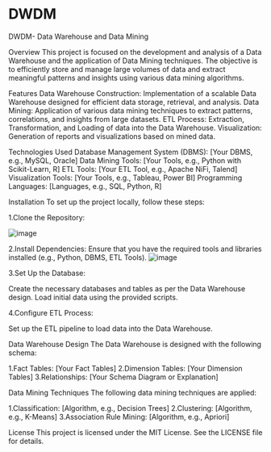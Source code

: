 # DWDM
DWDM- Data Warehouse and Data Mining

Overview
This project is focused on the development and analysis of a Data Warehouse and the application of Data Mining techniques. The objective is to efficiently store and manage large volumes of data and extract meaningful patterns and insights using various data mining algorithms.

Features
Data Warehouse Construction: Implementation of a scalable Data Warehouse designed for efficient data storage, retrieval, and analysis.
Data Mining: Application of various data mining techniques to extract patterns, correlations, and insights from large datasets.
ETL Process: Extraction, Transformation, and Loading of data into the Data Warehouse.
Visualization: Generation of reports and visualizations based on mined data.

Technologies Used
Database Management System (DBMS): [Your DBMS, e.g., MySQL, Oracle]
Data Mining Tools: [Your Tools, e.g., Python with Scikit-Learn, R]
ETL Tools: [Your ETL Tool, e.g., Apache NiFi, Talend]
Visualization Tools: [Your Tools, e.g., Tableau, Power BI]
Programming Languages: [Languages, e.g., SQL, Python, R]

Installation
To set up the project locally, follow these steps:

1.Clone the Repository:

![image](https://github.com/user-attachments/assets/7e98dcda-cd17-4116-9006-0f04f0147354)

2.Install Dependencies:
Ensure that you have the required tools and libraries installed (e.g., Python, DBMS, ETL Tools).
![image](https://github.com/user-attachments/assets/5d603b08-62ac-4d64-93e5-591b22b13ed3)

3.Set Up the Database:

Create the necessary databases and tables as per the Data Warehouse design.
Load initial data using the provided scripts.

4.Configure ETL Process:

Set up the ETL pipeline to load data into the Data Warehouse.

Data Warehouse Design
  The Data Warehouse is designed with the following schema:

  1.Fact Tables: [Your Fact Tables]
  2.Dimension Tables: [Your Dimension Tables]
  3.Relationships: [Your Schema Diagram or Explanation]

Data Mining Techniques
  The following data mining techniques are applied:

  1.Classification: [Algorithm, e.g., Decision Trees]
  2.Clustering: [Algorithm, e.g., K-Means]
  3.Association Rule Mining: [Algorithm, e.g., Apriori]

License
This project is licensed under the MIT License. See the LICENSE file for details.
